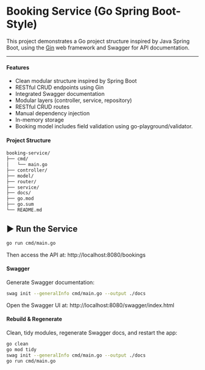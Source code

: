 # Booking Service (Go Spring Boot-Style)

This project demonstrates a Go project structure inspired by Java Spring Boot, using
the [Gin](https://github.com/gin-gonic/gin) web framework and Swagger for API documentation.

---

#### Features

* Clean modular structure inspired by Spring Boot
* RESTful CRUD endpoints using Gin
* Integrated Swagger documentation
* Modular layers (controller, service, repository)
* RESTful CRUD routes
* Manual dependency injection
* In-memory storage
* Booking model includes field validation using go-playground/validator.

#### Project Structure

```bash
booking-service/
├── cmd/
│   └── main.go
├── controller/
├── model/
├── router/
├── service/
├── docs/
├── go.mod
├── go.sum
└── README.md
```

## ▶️ Run the Service

```bash
go run cmd/main.go
```

Then access the API at:
http://localhost:8080/bookings

#### Swagger

Generate Swagger documentation:

```bash
swag init --generalInfo cmd/main.go --output ./docs
```

Open the Swagger UI at:  http://localhost:8080/swagger/index.html

#### Rebuild & Regenerate

Clean, tidy modules, regenerate Swagger docs, and restart the app:

```bash
go clean
go mod tidy
swag init --generalInfo cmd/main.go --output ./docs
go run cmd/main.go
```

